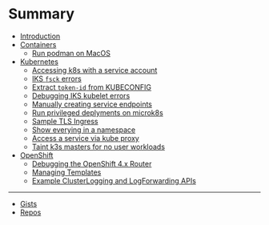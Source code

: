 # Summary

* [Introduction](README.md)
* [Containers]()
  * [Run podman on MacOS](content/mac_podman.md)
* [Kubernetes](https://kubernetes.io)
  * [Accessing k8s with a service account](content/cluster_access_via_sa.md)
  * [IKS `fsck` errors](content/iks_fsck.md)
  * [Extract `token-id` from KUBECONFIG](content/extract_tokenid.md)
  * [Debugging IKS kubelet errors](content/iks_kubelet_errors.md)
  * [Manually creating service endpoints](content/manual_se.md)
  * [Run privileged deplyments on microk8s](content/priv_mk8s.md)
  * [Sample TLS Ingress](content/sample_ingress.md)
  * [Show everying in a namespace](content/show_all.md)
  * [Access a service via kube proxy](content/svc_proxy.md)
  * [Taint k3s masters for no user workloads](content/k3s_taint.md)
* [OpenShift]()
  * [Debugging the OpenShift 4.x Router](content/ocp_router_debug.md)
  * [Managing Templates](content/ocp_templates.md)
  * [Example ClusterLogging and LogForwarding APIs](content/ocp_min_clo.md)

---
* [Gists](https://gist.github.com/jpapejr)
* [Repos](https://github.com/jpapejr?tab=repositories)


